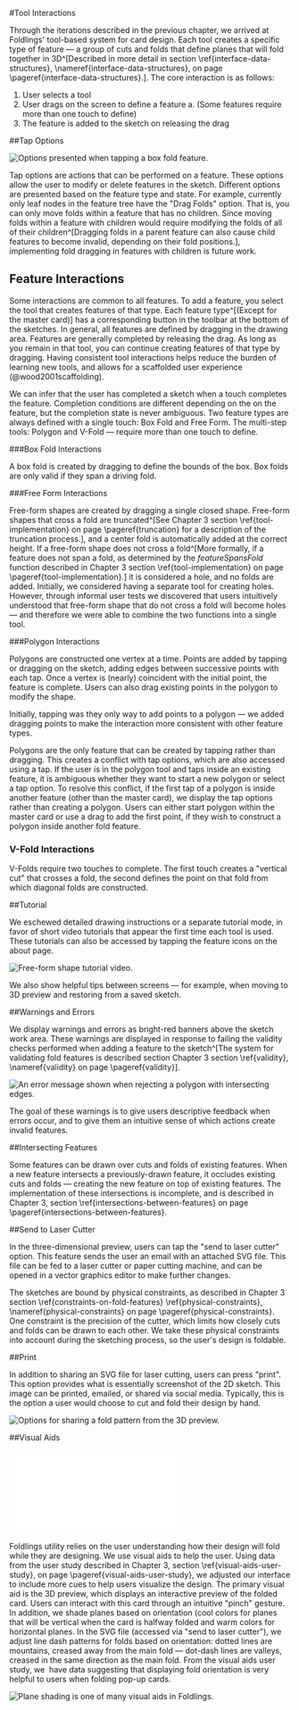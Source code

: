 #Tool Interactions

Through the iterations described in the previous chapter, we arrived at Foldlings' tool-based system for card design.  Each tool creates a specific type of feature — a group of cuts and folds that define planes that will fold together in 3D^[Described in more detail in section \ref{interface-data-structures}, \nameref{interface-data-structures}, on page \pageref{interface-data-structures}.].  The core interaction is as follows:

1. User selects a tool
2. User drags on the screen to define a feature
	a. (Some features require more than one touch to define)
3. The feature is added to the sketch on releasing the drag

##Tap Options

![Options presented when tapping a box fold feature.](figures/32_UI_Tool_Interactions/tap-options.png)

Tap options are actions that can be performed on a feature.  These options allow the user to modify or delete features in the sketch.  Different options are presented based on the feature type and state.  For example, currently only leaf nodes in the feature tree have the "Drag Folds" option.  That is, you can only move folds within a feature that has no children.  Since moving folds within a feature with children would require modifying the folds of all of their children^[Dragging folds in a parent feature can also cause child features to become invalid, depending on their fold positions.], implementing fold dragging in features with children is future work.

## Feature Interactions

Some interactions are common to all features.  To add a feature, you select the tool that creates features of that type.  Each feature type^[(Except for the master card)] has a corresponding button in the toolbar at the bottom of the sketches.  In general, all features are defined by dragging in the drawing area.  Features are generally completed by releasing the drag.  As long as you remain in that tool, you can continue creating features of that type by dragging.  Having consistent tool interactions helps reduce the burden of learning new tools, and allows for a scaffolded user experience (@wood2001scaffolding). 

We can infer that the user has completed a sketch when a touch completes the feature.  Completion conditions are different depending on the on the feature, but the completion state is never ambiguous.  Two feature types are always defined with a single touch: Box Fold and Free Form.  The multi-step tools: Polygon and V-Fold — require more than one touch to define.


###Box Fold Interactions

A box fold is created by dragging to define the bounds of the box.  Box folds are only valid if they span a driving fold.

###Free Form Interactions

Free-form shapes are created by dragging a single closed shape.  Free-form shapes that cross a fold are truncated^[See Chapter 3 section \ref{tool-implementation} on page \pageref{truncation} for a description of the truncation process.], and a center fold is automatically added at the correct height.  If a free-form shape does not cross a fold^[More formally, if a feature does not span a fold, as determined by the _featureSpansFold_ function described in Chapter 3 section \ref{tool-implementation} on page \pageref{tool-implementation}.] it is considered a hole, and no folds are added.  Initially, we considered having a separate tool for creating holes.  However, through informal user tests we discovered that users intuitively understood that free-form shape that do not cross a fold will become holes — and therefore we were able to combine the two functions into a single tool.

###Polygon Interactions

Polygons are constructed one vertex at a time.  Points are added by tapping or dragging on the sketch, adding edges between successive points with each tap.  Once a vertex is (nearly) coincident with the initial point, the feature is complete.  Users can also drag existing points in the polygon to modify the shape.

Initially, tapping was they only way to add points to a polygon — we added dragging points to make the interaction more consistent with other feature types.  

Polygons are the only feature that can be created by tapping rather than dragging.  This creates a conflict with tap options, which are also accessed using a tap.  If the user is in the polygon tool and taps inside an existing feature, it is ambiguous whether they want to start a new polygon or select a tap option. To resolve this conflict, if the first tap of a polygon is inside another feature (other than the master card), we display the tap options rather than creating a polygon.  Users can either start polygon within the master card or use a drag to add the first point, if they wish to construct a polygon inside another fold feature.

### V-Fold Interactions

V-Folds require two touches to complete.  The first touch creates a "vertical cut" that crosses a fold, the second defines the point on that fold from which diagonal folds are constructed.

##Tutorial

We eschewed detailed drawing instructions or a separate tutorial mode, in favor of short video tutorials that appear the first time each tool is used.  These tutorials can also be accessed by tapping the feature icons on the about page.

![Free-form shape tutorial video.](figures/32_UI_Tool_Interactions/tutorial_step_one_two.png)

We also show helpful tips between screens — for example, when moving to 3D preview and restoring from a saved sketch.  

##Warnings and Errors

We display warnings and errors as bright-red banners above the sketch work area. These warnings are displayed in response to failing the validity checks performed when adding a feature to the sketch^[The system for validating fold features is described section Chapter 3 section \ref{validity}, \nameref{validity} on page \pageref{validity}].

![An error message shown when rejecting a polygon with intersecting edges.](figures/32_UI_Tool_Interactions/error_message.png)

The goal of these warnings is to give users descriptive feedback when errors occur, and to give them an intuitive sense of which actions create invalid features.

##Intersecting Features

Some features can be drawn over cuts and folds of existing features.  When a new feature intersects a previously-drawn feature, it occludes existing cuts and folds — creating the new feature on top of existing features.  The implementation of these intersections is incomplete, and is described in Chapter 3, section \ref{intersections-between-features} on page \pageref{intersections-between-features}.

##Send to Laser Cutter

In the three-dimensional preview, users can tap the "send to laser cutter" option.  This feature sends the user an email with an attached SVG file.  This file can be fed to a laser cutter or paper cutting machine, and can be opened in a vector graphics editor to make further changes.

The sketches are bound by physical constraints, as described in  Chapter 3 section \ref{constraints-on-fold-features} \ref{physical-constraints}, \nameref{physical-constraints} on page \pageref{physical-constraints}.  One constraint is the precision of the cutter, which limits how closely cuts and folds can be drawn to each other.  We take these physical constraints into account during the sketching process, so the user's design is foldable.

##Print

In addition to sharing an SVG file for laser cutting, users can press "print".  This option provides what is essentially screenshot of the 2D sketch.  This image can be printed, emailed, or shared via social media.  Typically, this is the option a user would choose to cut and fold their design by hand.

![Options for sharing a fold pattern from the 3D preview.](figures/32_UI_Tool_Interactions/3d-share.png)

##Visual Aids

![Line patterns in SVG export](figures/32_UI_Tool_Interactions/dot-dash.pdf)

Foldlings utility relies on the user understanding how their design will fold while they are designing.  We use visual aids to help the user.  Using data from the user study described in Chapter 3, section \ref{visual-aids-user-study}, on page  \pageref{visual-aids-user-study}, we adjusted our interface to include more cues to help users visualize the design.  The primary visual aid is the 3D preview, which displays an interactive preview of the folded card.  Users can interact with this card through an intuitive "pinch" gesture.  In addition, we shade planes based on orientation (cool colors for planes that will be vertical when the card is halfway folded and warm colors for horizontal planes.  In the SVG file (accessed via "send to laser cutter"), we adjust line dash patterns for folds based on orientation: dotted lines are mountains, creased away from the main fold — dot-dash lines are valleys, creased in the same direction as the main fold.  From the visual aids user study, we  have data suggesting that displaying fold orientation is very helpful to users when folding pop-up cards.

![Plane shading is one of many visual aids in Foldlings.](figures/32_UI_Tool_Interactions/currentInterface.png)
